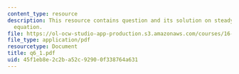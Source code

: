 ```yaml
---
content_type: resource
description: This resource contains question and its solution on steady flow energy
  equation.
file: https://ol-ocw-studio-app-production.s3.amazonaws.com/courses/16-01-unified-engineering-i-ii-iii-iv-fall-2005-spring-2006/45f1eb8e2c2ba52c92900f338764a631_q6_1.pdf
file_type: application/pdf
resourcetype: Document
title: q6_1.pdf
uid: 45f1eb8e-2c2b-a52c-9290-0f338764a631
---
```

